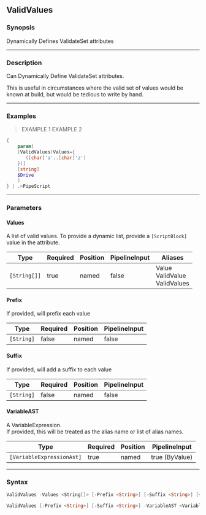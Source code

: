 ValidValues
-----------

### Synopsis
Dynamically Defines ValidateSet attributes

---

### Description

Can Dynamically Define ValidateSet attributes.

This is useful in circumstances where the valid set of values would be known at build, but would be tedious to write by hand.

---

### Examples
> EXAMPLE 1
> EXAMPLE 2

```PowerShell
{
    param(
    [ValidValues(Values={
       ([char]'a'..[char]'z')
    })]
    [string]
    $Drive
    )
} | .>PipeScript
```

---

### Parameters
#### **Values**
A list of valid values.
To provide a dynamic list, provide a `[ScriptBlock]` value in the attribute.

|Type        |Required|Position|PipelineInput|Aliases                             |
|------------|--------|--------|-------------|------------------------------------|
|`[String[]]`|true    |named   |false        |Value<br/>ValidValue<br/>ValidValues|

#### **Prefix**
If provided, will prefix each value

|Type      |Required|Position|PipelineInput|
|----------|--------|--------|-------------|
|`[String]`|false   |named   |false        |

#### **Suffix**
If provided, will add a suffix to each value

|Type      |Required|Position|PipelineInput|
|----------|--------|--------|-------------|
|`[String]`|false   |named   |false        |

#### **VariableAST**
A VariableExpression.  
If provided, this will be treated as the alias name or list of alias names.

|Type                     |Required|Position|PipelineInput |
|-------------------------|--------|--------|--------------|
|`[VariableExpressionAst]`|true    |named   |true (ByValue)|

---

### Syntax
```PowerShell
ValidValues -Values <String[]> [-Prefix <String>] [-Suffix <String>] [<CommonParameters>]
```
```PowerShell
ValidValues [-Prefix <String>] [-Suffix <String>] -VariableAST <VariableExpressionAst> [<CommonParameters>]
```
